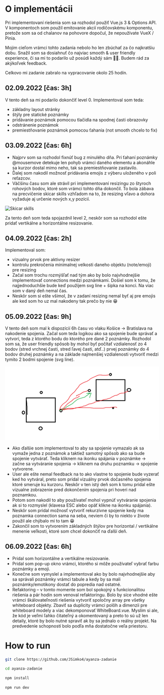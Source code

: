 # O implementácii

Pri implementovaní riešenia som sa rozhodol použiť Vue.js 3 & Options API. V komponentoch som použil emitovanie akcií rodičovskému komponentu, pretože som sa od chalanov na pohovore dopočul, že nepoužívate VueX / Pinia.

Mojim cieľom vrámci tohto zadania nebolo ho len zbúchať za čo najkratšiu dobu.
Snažil som sa dosiahnuť čo najviac smooth & user friendly experience, či sa mi to podarilo už posúdi každý sám 👨‍⚖️. Budem rád za akýkoľvek feedback.

Celkovo mi zadanie zabralo na vypracovanie okolo 25 hodín.

## 02.09.2022 [čas: 3h]

V tento deň sa mi podarilo dokončiť level 0. Implementoval som teda:

- základny layout stránky
- štýly pre statické poznámky
- pridávanie poznámok pomocou tlačidla na spodnej časti obrazovky
- odstránenie poznámok
- premiestňovanie poznámok pomocou ťahania (not smooth chcelo to fix)

## 03.09.2022 [čas: 6h]

- Najprv som sa rozhodol fixnúť bug z minulého dňa. Pri ťahaní poznámky @mousemove detekuje len pohyb vrámci daného elementu a akonáhle sa kurzor dostal mimo neho, tak sa premiestňovanie zastavilo.
- Ďalej som nakodil možnosť pridávania emojis z výberu uloženého v poli reťazcov.
- Väčšinu času som ale strávil pri implementovaní resizingu zo štyroch rohových bodov, ktoré som vrámci tohto dňa dokončil. To bola zábava na precvičenie skicar skills vzhľadom na to, že resizing vľavo a dohora vyžaduje aj určenie nových x,y pozícií.

![Skicar skills](skicar/skicar-skillz2.png.png)

Za tento deň som teda spojazdnil level 2, neskôr som sa rozhodol ešte pridať vertikálne a horizontálne resizovanie.

## 04.09.2022 [čas: 2h]

Implementoval som:

- vizualny prvok pre aktivny resizer
- kontrolu prekročenia minimalnej velkosti daneho objektu (note/emoji) pre resizing
- Začal som trochu rozmýšľať nad tým ako by bolo najvhodnejšie implementovať connections medzi poznámkami. Došiel som k tomu, že najjednoduchšie bude keď použijem svg line + šipka na konci. Na viac som v daný deň nemal čas.
- Neskôr som si ešte všimol, že v zadaní resizing nemal byť aj pre emojis ale ked som ho uz mal nakodeny tak prečo by nie 😁

## 05.09.2022 [čas: 9h]

V tento deň som mal k dispozícií 6h času vo vlaku Košice -> Bratislava na nakodenie spojenia. Začal som teda logikou ako sa spojenie bude správať a vytvorí, teda z ktorého bodu do ktorého pre dané 2 poznámky.
Rozhodol som sa, že user friendly spôsob by mohol byť počítať vzdialenosť zo 4 bodov (stred vrchnej časti, stred ľavej časti, atď..) prvej poznámky do 4 bodov druhej poznámky a na základe najmenšiej vzdialenosti vytvoriť medzi tymito 2 bodmi spojenie (svg line).

![Skicar skills](skicar/skicar-skillz.png)

- Ako ďalšie som implementoval to aby sa spojenie vymazalo ak sa vymaže jedna z poznámok a taktiež samotný spôsob ako sa bude spojenie vytvárať. Teda kliknem na ikonku spájania v poznámke -> začne sa vytváranie spojenia -> kliknem na druhu poznamku -> spojenie vytvorene.
- User ale ešte nemal feedback na to ako vlastne to spojenie bude vyzerať ked ho vytváral, preto som pridal vizuálny prvok dočasného spojenia ktoré smeruje ku kurzoru. Neskôr v ten istý deň som k tomu pridal ešte vizualne zobrazenie pred dokončením spojenia pri hoveri nad poznamkou.
- Potom som nakodil to aby používateľ mohol vypnúť vytváranie spojenia ak si to rozmyslel (klavesa ESC alebo opäť klikne na ikonku spájania).
- Neskôr som pridal možnosť vytvoriť rekurzívne spojenie kedy ma poznamka connection sama na seba, neviem či by to niekto v živote použil ale chýbalo mi to tam 😁
- Zakončil som to vytvorením základných štýlov pre horizontal / vertikálne menenie veľkosti, ktoré som chcel dokončiť na ďalší deň.

## 06.09.2022 [čas: 6h]

- Pridal som horizontálne a vertikálne resizovanie.
- Pridal som pop-up okno vrámci, ktorého si môže používateľ vybrať farbu poznámky a emoji.
- Konečne som vymyslel a implementoval ako by bolo najvhodnejšie aby sa správali poznámky vrámci tabule a kedy by sa mali poznámky/emotikony dostať do popredia nad ostatné.
- Refaktoring – v tomto momente som bol spokojný s funkcionalitou riešenia a pár hodin som venoval refaktoringu. Bolo by síce vhodné ešte vrámci škálovateľnosti riešenia vytvoriť spoločny array pre všetky whiteboard objekty. Zbaviť sa duplicity vrámci polôh a dimenzii pre whiteboard modely a viac dekomponovať WhiteBoard.vue. Myslím si ale, že kód je veľmi ľahko čitateľný a okomentovaný a preto to sú už len detaily, ktoré by bolo nutné spraviť ak by sa jednalo o reálny projekt. Na predvedenie schopností bolo podľa mňa dostatočne veľa priestoru.

# How to run

```sh
git clone https://github.com/JSimko4/ayanza-zadanie
```

```sh
cd ayanza-zadanie
```

```sh
npm install
```

```sh
npm run dev
```
